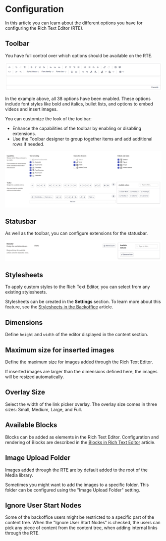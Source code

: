 # Configuration

In this article you can learn about the different options you have for configuring the Rich Text Editor (RTE).

## Toolbar

You have full control over which options should be available on the RTE.

![Toolbar: All options enabled](images/rte-tiptap-all-toolbar-items.png)

In the example above, all 38 options have been enabled. These options include font styles like bold and italics, bullet lists, and options to embed videos and insert images.

You can customize the look of the toolbar:

* Enhance the capabilities of the toolbar by enabling or disabling extensions.
* Use the Toolbar designer to group together items and add additional rows if needed.

![Enhance and customize the capabilities of the Rich Text Editor toolbar](images/rte-tiptap-capabilities-and-toolbar.png)

## Statusbar

As well as the toolbar, you can configure extensions for the statusbar.

![Statusbar with Word Count extension enabled](images/rte-tiptap-statusbar.png)

## Stylesheets

To apply custom styles to the Rich Text Editor, you can select from any existing stylesheets.

Stylesheets can be created in the **Settings** section. To learn more about this feature, see the [Stylesheets in the Backoffice](../../../../design/stylesheets-javascript.md) article.

## Dimensions

Define `height` and `width` of the editor displayed in the content section.

## Maximum size for inserted images

Define the maximum size for images added through the Rich Text Editor.

If inserted images are larger than the dimensions defined here, the images will be resized automatically.

## Overlay Size

Select the width of the link picker overlay. The overlay size comes in three sizes: Small, Medium, Large, and Full.

## Available Blocks

Blocks can be added as elements in the Rich Text Editor. Configuration and rendering of Blocks are described in the [Blocks in Rich Text Editor](blocks.md) article.

## Image Upload Folder

Images added through the RTE are by default added to the root of the Media library.

Sometimes you might want to add the images to a specific folder. This folder can be configured using the "Image Upload Folder" setting.

## Ignore User Start Nodes

Some of the backoffice users might be restricted to a specific part of the content tree. When the "Ignore User Start Nodes" is checked, the users can pick any piece of content from the content tree, when adding internal links through the RTE.
